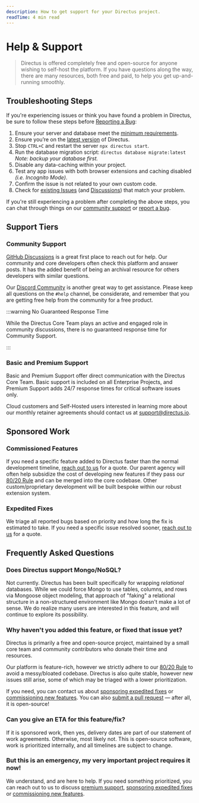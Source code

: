```yaml
---
description: How to get support for your Directus project.
readTime: 4 min read
---
```


# Help & Support

> Directus is offered completely free and open-source for anyone wishing to self-host the platform. If you have
> questions along the way, there are many resources, both free and paid, to help you get up-and-running smoothly.

## Troubleshooting Steps

If you're experiencing issues or think you have found a problem in Directus, be sure to follow these steps before
[Reporting a Bug](/contributing/introduction#bug-reporting):

1. Ensure your server and database meet the
   [minimum requirements](/self-hosted/installation/cli#_1-confirm-minimum-requirements).
2. Ensure you’re on the [latest version](https://github.com/directus/directus/releases/latest) of Directus.
3. Stop `CTRL+C` and restart the server `npx directus start`.
4. Run the database migration script: `directus database migrate:latest`\
   _Note: backup your database first._
5. Disable any data-caching within your project.
6. Test any app issues with both browser extensions and caching disabled _(i.e. Incognito Mode)_.
7. Confirm the issue is not related to your own custom code.
8. Check for [existing Issues](https://github.com/directus/directus/issues?q=is%3Aissue) (and
   [Discussions](https://github.com/directus/directus/discussions)) that match your problem.

If you're still experiencing a problem after completing the above steps, you can chat through things on our
[community support](#community-support) or [report a bug](/contributing/introduction#bug-reporting).

## Support Tiers

### Community Support

[GitHub Discussions](https://github.com/directus/directus/discussions) is a great first place to reach out for help. Our
community and core developers often check this platform and answer posts. It has the added benefit of being an archival
resource for others developers with similar questions.

Our [Discord Community](https://directus.chat) is another great way to get assistance. Please keep all questions on the
`#help` channel, be considerate, and remember that you are getting free help from the community for a free product.

:::warning No Guaranteed Response Time

While the Directus Core Team plays an active and engaged role in community discussions, there is no guaranteed response
time for Community Support.

:::

### Basic and Premium Support

Basic and Premium Support offer direct communication with the Directus Core Team. Basic support is included on all
Enterprise Projects, and Premium Support adds 24/7 response times for critical software issues only.

Cloud customers and Self-Hosted users interested in learning more about our monthly retainer agreements should contact
us at [support@directus.io](mailto:support@directus.io).

## Sponsored Work

### Commissioned Features

If you need a specific feature added to Directus faster than the normal development timeline,
[reach out to us](https://directus.io/contact) for a quote. Our parent agency will often help subsidize the cost of
developing new features if they pass our [80/20 Rule](/contributing/introduction#feature-requests) and can be merged
into the core codebase. Other custom/proprietary development will be built bespoke within our robust extension system.

### Expedited Fixes

We triage all reported bugs based on priority and how long the fix is estimated to take. If you need a specific issue
resolved sooner, [reach out to us](https://directus.io/contact) for a quote.

## Frequently Asked Questions

### Does Directus support Mongo/NoSQL?

Not currently. Directus has been built specifically for wrapping _relational_ databases. While we could force Mongo to
use tables, columns, and rows via Mongoose object modeling, that approach of "faking" a relational structure in a
non-structured environment like Mongo doesn't make a lot of sense. We do realize many users are interested in this
feature, and will continue to explore its possibility.

### Why haven't you added this feature, or fixed that issue yet?

Directus is primarily a free and open-source project, maintained by a small core team and community contributors who
donate their time and resources.

Our platform is feature-rich, however we strictly adhere to our
[80/20 Rule](/contributing/introduction#feature-requests) to avoid a messy/bloated codebase. Directus is also quite
stable, however new issues still arise, some of which may be triaged with a lower prioritization.

If you need, you can contact us about [sponsoring expedited fixes](#expedited-fixes) or
[commissioning new features](#commissioned-features). You can also
[submit a pull request](https://github.com/directus/directus/pulls) — after all, it is open-source!

### Can you give an ETA for this feature/fix?

If it is sponsored work, then yes, delivery dates are part of our statement of work agreements. Otherwise, most likely
not. This is open-source software, work is prioritized internally, and all timelines are subject to change.

### But this is an emergency, my very important project requires it now!

We understand, and are here to help. If you need something prioritized, you can reach out to us to discuss
[premium support](#basic-and-premium-support), [sponsoring expedited fixes](#expedited-fixes) or
[commissioning new features](#commissioned-features).
